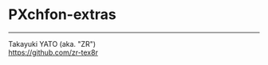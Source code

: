 PXchfon-extras
==============


--------------------
Takayuki YATO (aka. "ZR")  
https://github.com/zr-tex8r
